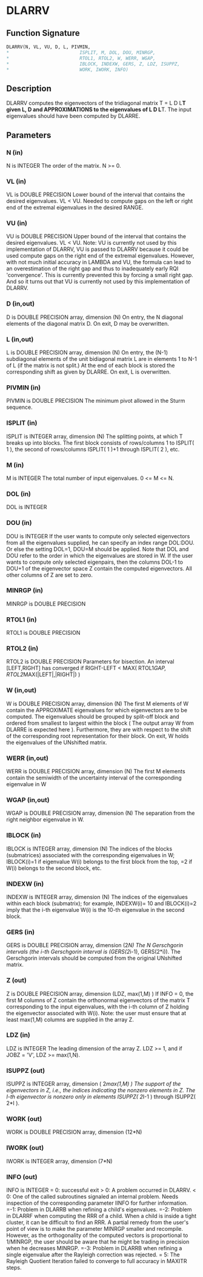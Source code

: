 # DLARRV

## Function Signature

```fortran
DLARRV(N, VL, VU, D, L, PIVMIN,
*                          ISPLIT, M, DOL, DOU, MINRGP,
*                          RTOL1, RTOL2, W, WERR, WGAP,
*                          IBLOCK, INDEXW, GERS, Z, LDZ, ISUPPZ,
*                          WORK, IWORK, INFO)
```

## Description


 DLARRV computes the eigenvectors of the tridiagonal matrix
 T = L D L**T given L, D and APPROXIMATIONS to the eigenvalues of L D L**T.
 The input eigenvalues should have been computed by DLARRE.

## Parameters

### N (in)

N is INTEGER The order of the matrix. N >= 0.

### VL (in)

VL is DOUBLE PRECISION Lower bound of the interval that contains the desired eigenvalues. VL < VU. Needed to compute gaps on the left or right end of the extremal eigenvalues in the desired RANGE.

### VU (in)

VU is DOUBLE PRECISION Upper bound of the interval that contains the desired eigenvalues. VL < VU. Note: VU is currently not used by this implementation of DLARRV, VU is passed to DLARRV because it could be used compute gaps on the right end of the extremal eigenvalues. However, with not much initial accuracy in LAMBDA and VU, the formula can lead to an overestimation of the right gap and thus to inadequately early RQI 'convergence'. This is currently prevented this by forcing a small right gap. And so it turns out that VU is currently not used by this implementation of DLARRV.

### D (in,out)

D is DOUBLE PRECISION array, dimension (N) On entry, the N diagonal elements of the diagonal matrix D. On exit, D may be overwritten.

### L (in,out)

L is DOUBLE PRECISION array, dimension (N) On entry, the (N-1) subdiagonal elements of the unit bidiagonal matrix L are in elements 1 to N-1 of L (if the matrix is not split.) At the end of each block is stored the corresponding shift as given by DLARRE. On exit, L is overwritten.

### PIVMIN (in)

PIVMIN is DOUBLE PRECISION The minimum pivot allowed in the Sturm sequence.

### ISPLIT (in)

ISPLIT is INTEGER array, dimension (N) The splitting points, at which T breaks up into blocks. The first block consists of rows/columns 1 to ISPLIT( 1 ), the second of rows/columns ISPLIT( 1 )+1 through ISPLIT( 2 ), etc.

### M (in)

M is INTEGER The total number of input eigenvalues. 0 <= M <= N.

### DOL (in)

DOL is INTEGER

### DOU (in)

DOU is INTEGER If the user wants to compute only selected eigenvectors from all the eigenvalues supplied, he can specify an index range DOL:DOU. Or else the setting DOL=1, DOU=M should be applied. Note that DOL and DOU refer to the order in which the eigenvalues are stored in W. If the user wants to compute only selected eigenpairs, then the columns DOL-1 to DOU+1 of the eigenvector space Z contain the computed eigenvectors. All other columns of Z are set to zero.

### MINRGP (in)

MINRGP is DOUBLE PRECISION

### RTOL1 (in)

RTOL1 is DOUBLE PRECISION

### RTOL2 (in)

RTOL2 is DOUBLE PRECISION Parameters for bisection. An interval [LEFT,RIGHT] has converged if RIGHT-LEFT < MAX( RTOL1*GAP, RTOL2*MAX(|LEFT|,|RIGHT|) )

### W (in,out)

W is DOUBLE PRECISION array, dimension (N) The first M elements of W contain the APPROXIMATE eigenvalues for which eigenvectors are to be computed. The eigenvalues should be grouped by split-off block and ordered from smallest to largest within the block ( The output array W from DLARRE is expected here ). Furthermore, they are with respect to the shift of the corresponding root representation for their block. On exit, W holds the eigenvalues of the UNshifted matrix.

### WERR (in,out)

WERR is DOUBLE PRECISION array, dimension (N) The first M elements contain the semiwidth of the uncertainty interval of the corresponding eigenvalue in W

### WGAP (in,out)

WGAP is DOUBLE PRECISION array, dimension (N) The separation from the right neighbor eigenvalue in W.

### IBLOCK (in)

IBLOCK is INTEGER array, dimension (N) The indices of the blocks (submatrices) associated with the corresponding eigenvalues in W; IBLOCK(i)=1 if eigenvalue W(i) belongs to the first block from the top, =2 if W(i) belongs to the second block, etc.

### INDEXW (in)

INDEXW is INTEGER array, dimension (N) The indices of the eigenvalues within each block (submatrix); for example, INDEXW(i)= 10 and IBLOCK(i)=2 imply that the i-th eigenvalue W(i) is the 10-th eigenvalue in the second block.

### GERS (in)

GERS is DOUBLE PRECISION array, dimension (2*N) The N Gerschgorin intervals (the i-th Gerschgorin interval is (GERS(2*i-1), GERS(2*i)). The Gerschgorin intervals should be computed from the original UNshifted matrix.

### Z (out)

Z is DOUBLE PRECISION array, dimension (LDZ, max(1,M) ) If INFO = 0, the first M columns of Z contain the orthonormal eigenvectors of the matrix T corresponding to the input eigenvalues, with the i-th column of Z holding the eigenvector associated with W(i). Note: the user must ensure that at least max(1,M) columns are supplied in the array Z.

### LDZ (in)

LDZ is INTEGER The leading dimension of the array Z. LDZ >= 1, and if JOBZ = 'V', LDZ >= max(1,N).

### ISUPPZ (out)

ISUPPZ is INTEGER array, dimension ( 2*max(1,M) ) The support of the eigenvectors in Z, i.e., the indices indicating the nonzero elements in Z. The I-th eigenvector is nonzero only in elements ISUPPZ( 2*I-1 ) through ISUPPZ( 2*I ).

### WORK (out)

WORK is DOUBLE PRECISION array, dimension (12*N)

### IWORK (out)

IWORK is INTEGER array, dimension (7*N)

### INFO (out)

INFO is INTEGER = 0: successful exit > 0: A problem occurred in DLARRV. < 0: One of the called subroutines signaled an internal problem. Needs inspection of the corresponding parameter IINFO for further information. =-1: Problem in DLARRB when refining a child's eigenvalues. =-2: Problem in DLARRF when computing the RRR of a child. When a child is inside a tight cluster, it can be difficult to find an RRR. A partial remedy from the user's point of view is to make the parameter MINRGP smaller and recompile. However, as the orthogonality of the computed vectors is proportional to 1/MINRGP, the user should be aware that he might be trading in precision when he decreases MINRGP. =-3: Problem in DLARRB when refining a single eigenvalue after the Rayleigh correction was rejected. = 5: The Rayleigh Quotient Iteration failed to converge to full accuracy in MAXITR steps.

